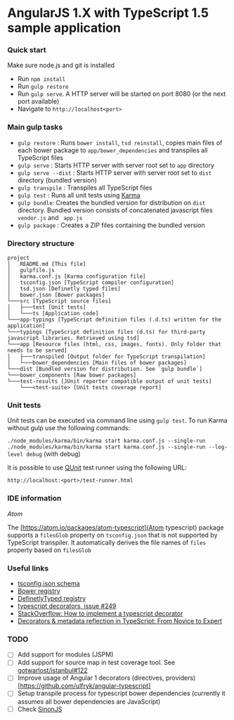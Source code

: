 # AngularJS 1.X with TypeScript 1.5 sample application

### Quick start

Make sure node.js and git is installed

* Run `npm install`
* Run `gulp restore`
* Run `gulp serve`. A HTTP server will be started on port 8080 (or the next port available)
* Navigate to `http://localhost<port>`

### Main gulp tasks

* `gulp restore` : Runs `bower install`, `tsd reinstall`, copies main files of each bower package to `app/bower_dependencies` and transpiles all TypeScript files
* `gulp serve` : Starts HTTP server with server root set to `app` directory
* `gulp serve --dist` : Starts HTTP server with server root set to `dist` directory (bundled version)
* `gulp transpile` : Transpiles all TypeScript files
* `gulp test` : Runs all unit tests using [Karma](http://karma-runner.github.io)
* `gulp bundle`: Creates the bundled version for distribution on `dist` directory. Bundled version consists of concatenated javascript files `vendor.js` and ` app.js`
* `gulp package` : Creates a ZIP files containing the bundled version

### Directory structure

```
project
│   README.md [This file]
│   gulpfile.js
│   karma.conf.js [Karma configuration file]
│   tsconfig.json [TypeScript compiler configuration]
│   tsd.json [Definetly typed files]
│   bower.json [Bower packages]
└───src [TypeScript source files]
│   ├───test [Unit tests]
│   └───ts [Application code]
└───app-typings [TypeScript definition files (.d.ts) written for the application]
└───typings [TypeScript definition files (d.ts) for third-party javascript libraries. Retrieved using tsd]
└───app [Resource files (html, css, images, fonts). Only folder that needs to be served]
│   ├───transpiled [Output folder for TypeScript transpilation]
│   └───bower_dependencies [Main files of bower packages]
└───dist [Bundled version for distribution. See `gulp bundle`]
└───bower_components [Raw bower packages]
└───test-results [JUnit reporter compatible output of unit tests]
    └───<test-suite> [Unit tests coverage report]
```

### Unit tests

Unit tests can be executed via command line using `gulp test`. To run Karma without gulp use the following commands:

`./node_modules/karma/bin/karma start karma.conf.js --single-run`
`./node_modules/karma/bin/karma start karma.conf.js --single-run --log-level debug` (with debug)

It is possible to use [QUnit](https://qunitjs.com/) test runner using the following URL:

`http://localhost:<port>/test-runner.html`

### IDE information

*Atom*

The [https://atom.io/packages/atom-typescript](Atom typescript) package supports a `filesGlob` property on `tsconfig.json` that is not supported by TypeScript transpiler. It automatically derives the file names of `files` property based on `filesGlob`

### Useful links

* [tsconfig.json schema](http://json.schemastore.org/tsconfig)
* [Bower registry](http://bower.io/search/)
* [DefinetlyTyped registry](http://definitelytyped.org/tsd/)
* [typescript decorators, issue #249](https://github.com/Microsoft/TypeScript/issues/2249)
* [StackOverflow: How to implement a typescript decorator](http://stackoverflow.com/questions/29775830/how-to-implement-a-typescript-decorator)
* [Decorators & metadata reflection in TypeScript: From Novice to Expert](http://blog.wolksoftware.com/decorators-reflection-javascript-typescript)


### TODO

- [ ] Add support for modules (JSPM)
- [ ] Add support for source map in test coverage tool. See [gotwarlost/istanbul#122](https://github.com/gotwarlost/istanbul/issues/212)
- [ ] Improve usage of Angular 1 decorators (directives, providers) [https://github.com/ulfryk/angular-typescript]
- [ ] Setup transpile process for typescript bower dependencies (currently it assumes all bower dependencies are JavaScript)
- [ ] Check [SinonJS](http://sinonjs.org)
